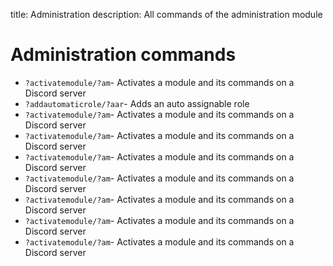 title: Administration
description: All commands of the administration module

# Administration commands

* `?activatemodule/?am`- Activates a module and its commands on a Discord server
* `?addautomaticrole/?aar`- Adds an auto assignable role
* `?activatemodule/?am`- Activates a module and its commands on a Discord server
* `?activatemodule/?am`- Activates a module and its commands on a Discord server
* `?activatemodule/?am`- Activates a module and its commands on a Discord server
* `?activatemodule/?am`- Activates a module and its commands on a Discord server
* `?activatemodule/?am`- Activates a module and its commands on a Discord server
* `?activatemodule/?am`- Activates a module and its commands on a Discord server
* `?activatemodule/?am`- Activates a module and its commands on a Discord server
